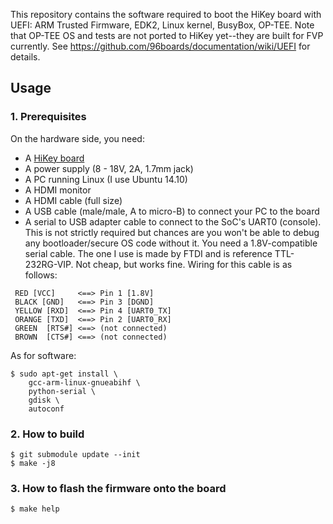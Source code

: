 This repository contains the software required to boot the HiKey board
with UEFI: ARM Trusted Firmware, EDK2, Linux kernel, BusyBox, OP-TEE.
Note that OP-TEE OS and tests are not ported to HiKey yet--they are built
for FVP currently.
See https://github.com/96boards/documentation/wiki/UEFI for details.

## Usage

### 1. Prerequisites

On the hardware side, you need:
- A [HiKey board](https://www.96boards.org/products/hikey/)
- A power supply (8 - 18V, 2A, 1.7mm jack)
- A PC running Linux (I use Ubuntu 14.10)
- A HDMI monitor
- A HDMI cable (full size)
- A USB cable (male/male, A to micro-B) to connect your PC to the board
- A serial to USB adapter cable to connect to the SoC's UART0 (console).
  This  is not strictly required but chances are you won't be able to
  debug any bootloader/secure OS code without it.
  You need a 1.8V-compatible serial cable. The one I use is made by FTDI and
  is reference TTL-232RG-VIP. Not cheap, but works fine.
  Wiring for this cable is as follows:
```
 RED [VCC]     <==> Pin 1 [1.8V]
 BLACK [GND]   <==> Pin 3 [DGND]
 YELLOW [RXD]  <==> Pin 4 [UART0_TX]
 ORANGE [TXD]  <==> Pin 2 [UART0_RX]
 GREEN  [RTS#] <==> (not connected)
 BROWN  [CTS#] <==> (not connected)
```

As for software:
```
$ sudo apt-get install \
    gcc-arm-linux-gnueabihf \
    python-serial \
    gdisk \
    autoconf
```

### 2. How to build
```
$ git submodule update --init
$ make -j8
```

### 3. How to flash the firmware onto the board
```
$ make help
```
